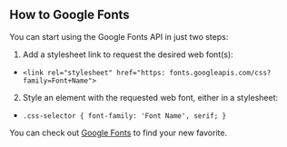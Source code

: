## How to Google Fonts

You can start using the Google Fonts API in just two steps:

1.  Add a stylesheet link to request the desired web font(s):

  * `<link rel="stylesheet" href="https: fonts.googleapis.com/css?family=Font+Name">`

2.  Style an element with the requested web font, either in a stylesheet:

  * `.css-selector {
         font-family: 'Font Name', serif;
     }`

You can check out [Google Fonts](https://fonts.google.com) to find your new favorite.